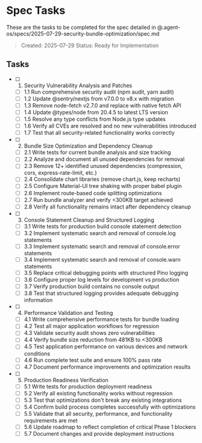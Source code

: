 # Spec Tasks

These are the tasks to be completed for the spec detailed in @.agent-os/specs/2025-07-29-security-bundle-optimization/spec.md

> Created: 2025-07-29
> Status: Ready for Implementation

## Tasks

- [ ] 1. Security Vulnerability Analysis and Patches
  - [ ] 1.1 Run comprehensive security audit (npm audit, yarn audit)
  - [ ] 1.2 Update @sentry/nextjs from v7.0.0 to v8.x with migration
  - [ ] 1.3 Remove node-fetch v2.7.0 and replace with native fetch API
  - [ ] 1.4 Update @types/node from 20.4.5 to latest LTS version
  - [ ] 1.5 Resolve any type conflicts from Node.js type updates
  - [ ] 1.6 Verify all CVEs are resolved and no new vulnerabilities introduced
  - [ ] 1.7 Test that all security-related functionality works correctly

- [ ] 2. Bundle Size Optimization and Dependency Cleanup
  - [ ] 2.1 Write tests for current bundle analysis and size tracking
  - [ ] 2.2 Analyze and document all unused dependencies for removal
  - [ ] 2.3 Remove 12+ identified unused dependencies (compression, cors, express-rate-limit, etc.)
  - [ ] 2.4 Consolidate chart libraries (remove chart.js, keep recharts)
  - [ ] 2.5 Configure Material-UI tree shaking with proper babel plugin
  - [ ] 2.6 Implement route-based code splitting optimizations
  - [ ] 2.7 Run bundle analyzer and verify <300KB target achieved
  - [ ] 2.8 Verify all functionality remains intact after dependency cleanup

- [ ] 3. Console Statement Cleanup and Structured Logging
  - [ ] 3.1 Write tests for production build console statement detection
  - [ ] 3.2 Implement systematic search and removal of console.log statements
  - [ ] 3.3 Implement systematic search and removal of console.error statements  
  - [ ] 3.4 Implement systematic search and removal of console.warn statements
  - [ ] 3.5 Replace critical debugging points with structured Pino logging
  - [ ] 3.6 Configure proper log levels for development vs production
  - [ ] 3.7 Verify production build contains no console output
  - [ ] 3.8 Test that structured logging provides adequate debugging information

- [ ] 4. Performance Validation and Testing
  - [ ] 4.1 Write comprehensive performance tests for bundle loading
  - [ ] 4.2 Test all major application workflows for regression
  - [ ] 4.3 Validate security audit shows zero vulnerabilities
  - [ ] 4.4 Verify bundle size reduction from 481KB to <300KB
  - [ ] 4.5 Test application performance on various devices and network conditions
  - [ ] 4.6 Run complete test suite and ensure 100% pass rate
  - [ ] 4.7 Document performance improvements and optimization results

- [ ] 5. Production Readiness Verification
  - [ ] 5.1 Write tests for production deployment readiness
  - [ ] 5.2 Verify all existing functionality works without regression
  - [ ] 5.3 Test that optimizations don't break any existing integrations
  - [ ] 5.4 Confirm build process completes successfully with optimizations
  - [ ] 5.5 Validate that all security, performance, and functionality requirements are met
  - [ ] 5.6 Update roadmap to reflect completion of critical Phase 1 blockers
  - [ ] 5.7 Document changes and provide deployment instructions